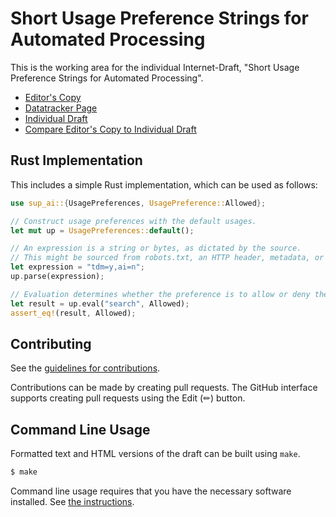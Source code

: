 <!-- regenerate: n -->

# Short Usage Preference Strings for Automated Processing

This is the working area for the individual Internet-Draft, "Short Usage Preference Strings for Automated Processing".

* [Editor's Copy](https://martinthomson.github.io/sup-ai/#go.draft-thomson-aipref-sup.html)
* [Datatracker Page](https://datatracker.ietf.org/doc/draft-thomson-aipref-sup)
* [Individual Draft](https://datatracker.ietf.org/doc/html/draft-thomson-aipref-sup)
* [Compare Editor's Copy to Individual Draft](https://martinthomson.github.io/sup-ai/#go.draft-thomson-aipref-sup.diff)


## Rust Implementation

This includes a simple Rust implementation, which can be used as follows:

```rust
use sup_ai::{UsagePreferences, UsagePreference::Allowed};

// Construct usage preferences with the default usages.
let mut up = UsagePreferences::default();

// An expression is a string or bytes, as dictated by the source.
// This might be sourced from robots.txt, an HTTP header, metadata, or anywhere.
let expression = "tdm=y,ai=n";
up.parse(expression);

// Evaluation determines whether the preference is to allow or deny the usage.
let result = up.eval("search", Allowed);
assert_eq!(result, Allowed);
```

## Contributing

See the
[guidelines for contributions](https://github.com/martinthomson/sup-ai/blob/main/CONTRIBUTING.md).

Contributions can be made by creating pull requests.
The GitHub interface supports creating pull requests using the Edit (✏) button.


## Command Line Usage

Formatted text and HTML versions of the draft can be built using `make`.

```sh
$ make
```

Command line usage requires that you have the necessary software installed.  See
[the instructions](https://github.com/martinthomson/i-d-template/blob/main/doc/SETUP.md).

